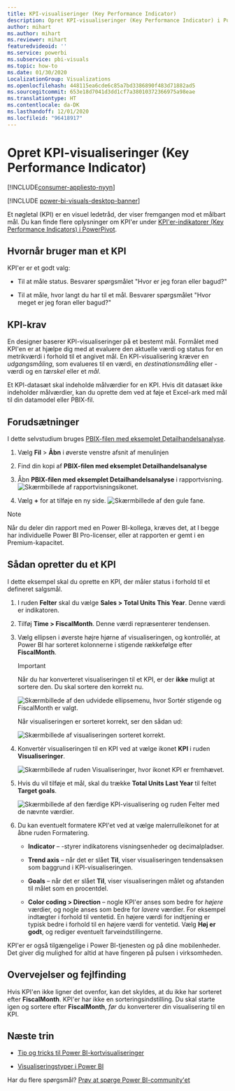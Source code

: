 ```yaml
---
title: KPI-visualiseringer (Key Performance Indicator)
description: Opret KPI-visualiseringer (Key Performance Indicator) i Power BI
author: mihart
ms.author: mihart
ms.reviewer: mihart
featuredvideoid: ''
ms.service: powerbi
ms.subservice: pbi-visuals
ms.topic: how-to
ms.date: 01/30/2020
LocalizationGroup: Visualizations
ms.openlocfilehash: 448115ea6cde6c85a7bd3386890f483d71882ad5
ms.sourcegitcommit: 653e18d7041d3dd1cf7a38010372366975a98eae
ms.translationtype: HT
ms.contentlocale: da-DK
ms.lasthandoff: 12/01/2020
ms.locfileid: "96418917"
---
```

# <a name="create-key-performance-indicator-kpi-visualizations"></a>Opret KPI-visualiseringer (Key Performance Indicator)

[!INCLUDE[consumer-appliesto-nyyn](../includes/consumer-appliesto-nyyn.md)]

[!INCLUDE [power-bi-visuals-desktop-banner](../includes/power-bi-visuals-desktop-banner.md)]

Et nøgletal (KPI) er en visuel ledetråd, der viser fremgangen mod et målbart mål. Du kan finde flere oplysninger om KPI'er under [KPI'er-indikatorer (Key Performance Indicators) i PowerPivot](https://support.office.com/en-us/article/Key-Performance-Indicators-KPIs-in-Power-Pivot-E653EDEF-8A21-40E4-9ECE-83A6C8C306AA).


## <a name="when-to-use-a-kpi"></a>Hvornår bruger man et KPI

KPI'er er et godt valg:

* Til at måle status. Besvarer spørgsmålet "Hvor er jeg foran eller bagud?"

* Til at måle, hvor langt du har til et mål. Besvarer spørgsmålet "Hvor meget er jeg foran eller bagud?"

## <a name="kpi-requirements"></a>KPI-krav

En designer baserer KPI-visualiseringer på et bestemt mål. Formålet med KPI'en er at hjælpe dig med at evaluere den aktuelle værdi og status for en metrikværdi i forhold til et angivet mål. En KPI-visualisering kræver en *udgangsmåling*, som evalueres til en værdi, en *destinationsmåling* eller -værdi og en *tærskel* eller et *mål*.

Et KPI-datasæt skal indeholde målværdier for en KPI. Hvis dit datasæt ikke indeholder målværdier, kan du oprette dem ved at føje et Excel-ark med mål til din datamodel eller PBIX-fil.

## <a name="prerequisites"></a>Forudsætninger

I dette selvstudium bruges [PBIX-filen med eksemplet Detailhandelsanalyse](https://download.microsoft.com/download/9/6/D/96DDC2FF-2568-491D-AAFA-AFDD6F763AE3/Retail%20Analysis%20Sample%20PBIX.pbix).

1. Vælg **Fil** > **Åbn** i øverste venstre afsnit af menulinjen

1. Find din kopi af **PBIX-filen med eksemplet Detailhandelsanalyse**

1. Åbn **PBIX-filen med eksemplet Detailhandelsanalyse** i rapportvisning. ![Skærmbillede af rapportvisningsikonet.](media/power-bi-visualization-kpi/power-bi-report-view.png)

1. Vælg **+** for at tilføje en ny side. ![Skærmbillede af den gule fane.](media/power-bi-visualization-kpi/power-bi-yellow-tab.png)

> [!NOTE]
> Når du deler din rapport med en Power BI-kollega, kræves det, at I begge har individuelle Power BI Pro-licenser, eller at rapporten er gemt i en Premium-kapacitet.    

## <a name="how-to-create-a-kpi"></a>Sådan opretter du et KPI

I dette eksempel skal du oprette en KPI, der måler status i forhold til et defineret salgsmål.

1. I ruden **Felter** skal du vælge **Sales > Total Units This Year**.  Denne værdi er indikatoren.

1. Tilføj **Time > FiscalMonth**.  Denne værdi repræsenterer tendensen.

1. Vælg ellipsen i øverste højre hjørne af visualiseringen, og kontrollér, at Power BI har sorteret kolonnerne i stigende rækkefølge efter **FiscalMonth**.

    > [!IMPORTANT]
    > Når du har konverteret visualiseringen til et KPI, er der **ikke** muligt at sortere den. Du skal sortere den korrekt nu.

    ![Skærmbillede af den udvidede ellipsemenu, hvor Sortér stigende og FiscalMonth er valgt.](media/power-bi-visualization-kpi/power-bi-ascending-by-fiscal-month.png)

    Når visualiseringen er sorteret korrekt, ser den sådan ud:

    ![Skærmbillede af visualiseringen sorteret korrekt.](media/power-bi-visualization-kpi/power-bi-chart.png)

1. Konvertér visualiseringen til en KPI ved at vælge ikonet **KPI** i ruden **Visualiseringer**.

    ![Skærmbillede af ruden Visualiseringer, hvor ikonet KPI er fremhævet.](media/power-bi-visualization-kpi/power-bi-kpi-template.png)

1. Hvis du vil tilføje et mål, skal du trække **Total Units Last Year** til feltet **Target goals**.

    ![Skærmbillede af den færdige KPI-visualisering og ruden Felter med de nævnte værdier.](media/power-bi-visualization-kpi/power-bi-kpi-done.png)

1. Du kan eventuelt formatere KPI'et ved at vælge malerrulleikonet for at åbne ruden Formatering.

    * **Indicator** – -styrer indikatorens visningsenheder og decimalpladser.

    * **Trend axis** – når det er slået **Til**, viser visualiseringen tendensaksen som baggrund i KPI-visualiseringen.  

    * **Goals** – når det er slået **Til**, viser visualiseringen målet og afstanden til målet som en procentdel.

    * **Color coding > Direction** – nogle KPI'er anses som bedre for *højere* værdier, og nogle anses som bedre for *lavere* værdier. For eksempel indtægter i forhold til ventetid. En højere værdi for indtjening er typisk bedre i forhold til en højere værdi for ventetid. Vælg **Høj er godt**, og rediger eventuelt farveindstillingerne.

KPI'er er også tilgængelige i Power BI-tjenesten og på dine mobilenheder. Det giver dig mulighed for altid at have fingeren på pulsen i virksomheden.

## <a name="considerations-and-troubleshooting"></a>Overvejelser og fejlfinding

Hvis KPI'en ikke ligner det ovenfor, kan det skyldes, at du ikke har sorteret efter **FiscalMonth**. KPI'er har ikke en sorteringsindstilling. Du skal starte igen og sortere efter **FiscalMonth**, *før* du konverterer din visualisering til en KPI.

## <a name="next-steps"></a>Næste trin

* [Tip og tricks til Power BI-kortvisualiseringer](power-bi-map-tips-and-tricks.md)

* [Visualiseringstyper i Power BI](power-bi-visualization-types-for-reports-and-q-and-a.md)

Har du flere spørgsmål? [Prøv at spørge Power BI-community'et](https://community.powerbi.com/)
